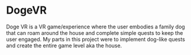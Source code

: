 # DogeVR

Doge VR is a VR game/experience where the user embodies a family dog that can roam around the house and complete simple quests to keep the user engaged. My parts in this project were to implement dog-like quests and create the entire game level aka the house. 
